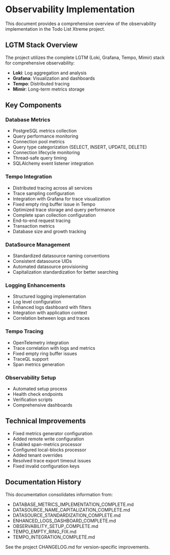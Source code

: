 # Observability Implementation

This document provides a comprehensive overview of the observability implementation in the Todo List Xtreme project.

## LGTM Stack Overview

The project utilizes the complete LGTM (Loki, Grafana, Tempo, Mimir) stack for comprehensive observability:

- **Loki**: Log aggregation and analysis
- **Grafana**: Visualization and dashboards
- **Tempo**: Distributed tracing
- **Mimir**: Long-term metrics storage

## Key Components

### Database Metrics

- PostgreSQL metrics collection
- Query performance monitoring
- Connection pool metrics
- Query type categorization (SELECT, INSERT, UPDATE, DELETE)
- Connection lifecycle monitoring
- Thread-safe query timing
- SQLAlchemy event listener integration

### Tempo Integration

- Distributed tracing across all services
- Trace sampling configuration
- Integration with Grafana for trace visualization
- Fixed empty ring buffer issue in Tempo
- Optimized trace storage and query performance
- Complete span collection configuration
- End-to-end request tracing
- Transaction metrics
- Database size and growth tracking

### DataSource Management

- Standardized datasource naming conventions
- Consistent datasource UIDs
- Automated datasource provisioning
- Capitalization standardization for better searching

### Logging Enhancements

- Structured logging implementation
- Log level configuration
- Enhanced logs dashboard with filters
- Integration with application context
- Correlation between logs and traces

### Tempo Tracing

- OpenTelemetry integration
- Trace correlation with logs and metrics
- Fixed empty ring buffer issues
- TraceQL support
- Span metrics generation

### Observability Setup

- Automated setup process
- Health check endpoints
- Verification scripts
- Comprehensive dashboards

## Technical Improvements

- Fixed metrics generator configuration
- Added remote write configuration
- Enabled span-metrics processor
- Configured local-blocks processor
- Added tenant overrides
- Resolved trace export timeout issues
- Fixed invalid configuration keys

## Documentation History

This documentation consolidates information from:
- DATABASE_METRICS_IMPLEMENTATION_COMPLETE.md
- DATASOURCE_NAME_CAPITALIZATION_COMPLETE.md
- DATASOURCE_STANDARDIZATION_COMPLETE.md
- ENHANCED_LOGS_DASHBOARD_COMPLETE.md
- OBSERVABILITY_SETUP_COMPLETE.md
- TEMPO_EMPTY_RING_FIX.md
- TEMPO_INTEGRATION_COMPLETE.md

See the project CHANGELOG.md for version-specific improvements.
